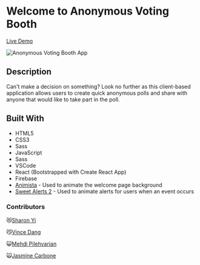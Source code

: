# Welcome to Anonymous Voting Booth

[Live Demo](https://anonvotingbooth.github.io/anonymousVotingBooth)

![Anonymous Voting Booth App](https://i.imgur.com/JIwHg12.jpg)

## Description
Can't make a decision on something? Look no further as this client-based application allows users to create quick anonymous polls and share with anyone that would like to take part in the poll.

## Built With
* HTML5
* CSS3
* Sass
* JavaScript
* Sass
* VSCode
* React (Bootstrapped with Create React App)
* Firebase
* [Animista](https://animista.net/) - Used to animate the welcome page background
* [Sweet Alerts 2](https://cdn.jsdelivr.net/npm/sweetalert2@9) - Used to animate alerts for users when an event occurs

### Contributors 
 :heart_eyes_cat:[Sharon Yi](https://github.com/sharon-yi)

 :smirk_cat:[Vince Dang](https://github.com/DangVincent)

 :smiley_cat:[Mehdi Pilehvarian](https://github.com/mantonionip)

 :scream_cat:[Jasmine Carbone](https://github.com/tiltedcanvas)

